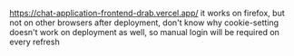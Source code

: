 https://chat-application-frontend-drab.vercel.app/
it works on firefox, but not on other browsers after deployment, don't know why
cookie-setting doesn't work on deployment as well, so manual login will be required on every refresh 
